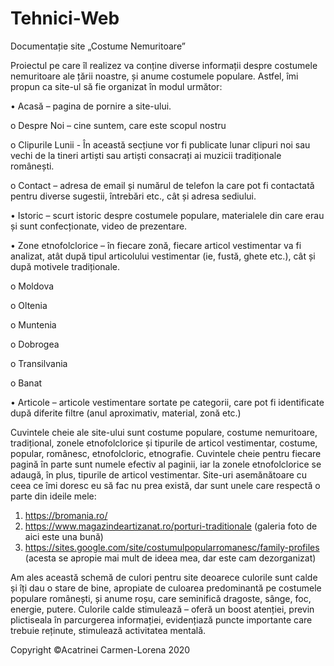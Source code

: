 # Tehnici-Web

Documentație site „Costume Nemuritoare”

Proiectul pe care îl realizez va conține diverse informații despre costumele nemuritoare ale țării noastre, și anume costumele populare. 
Astfel, îmi propun ca site-ul să fie organizat în modul următor:

•	Acasă – pagina de pornire a site-ului.

  o	Despre Noi – cine suntem, care este scopul nostru
  
  o	Clipurile Lunii - În această secțiune vor fi publicate lunar clipuri noi sau vechi de la tineri artiști sau artiști consacrați ai muzicii tradiționale românești.
  
  o	Contact – adresa de email și numărul de telefon la care pot fi contactată pentru diverse sugestii, întrebări etc., cât și adresa sediului.
  
•	Istoric – scurt istoric despre costumele populare, materialele din care erau și sunt confecționate, video de prezentare.

•	Zone etnofolclorice – în fiecare zonă, fiecare articol vestimentar va fi analizat, atât după tipul articolului vestimentar (ie, fustă, ghete etc.), 
cât și după motivele tradiționale.

  o	Moldova 
  
  o	Oltenia
  
  o	Muntenia	
  
  o	Dobrogea
  
  o	Transilvania
  
  o	Banat
  
•	Articole – articole vestimentare sortate pe categorii, care pot fi identificate după diferite filtre (anul aproximativ, material, zonă etc.)

Cuvintele cheie ale site-ului sunt costume populare, costume nemuritoare, tradițional, zonele etnofolclorice și tipurile de articol vestimentar, costume, popular, românesc, etnofolcloric, etnografie.
Cuvintele cheie pentru fiecare pagină în parte sunt numele efectiv al paginii, iar la zonele etnofolclorice se adaugă, în plus, tipurile de articol vestimentar.
Site-uri asemănătoare cu ceea ce îmi doresc eu să fac nu prea există, dar sunt unele care respectă o parte din ideile mele:
1.	https://bromania.ro/
2.	https://www.magazindeartizanat.ro/porturi-traditionale (galeria foto de aici este una bună)
3.	https://sites.google.com/site/costumulpopularromanesc/family-profiles (acesta se apropie mai mult de ideea mea, dar este cam dezorganizat)

Am ales această schemă de culori pentru site deoarece culorile sunt calde și îți dau o stare de bine, apropiate de culoarea predominantă pe costumele populare românești, și anume roșu, care seminifică dragoste, sânge, foc, energie, putere. 
Culorile calde stimulează – oferă un boost atenției, previn plictiseala în parcurgerea informației, evidențiază puncte importante care trebuie reținute, stimulează activitatea mentală.

Copyright ©Acatrinei Carmen-Lorena 2020
